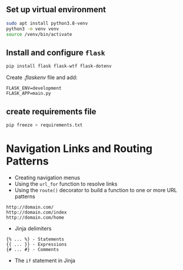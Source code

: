 

## Set up virtual environment
```Bash
sudo apt install python3.8-venv
python3 -m venv venv
source /venv/bin/activate
```
## Install and configure `flask`
```Bash
pip install flask flask-wtf flask-dotenv
```

Create _.flaskenv_ file and add:

  ```
  FLASK_ENV=development
  FLASK_APP=main.py
  ```

## create requirements file
```Bash
pip freeze > requirements.txt
```


# Navigation Links and Routing Patterns
- Creating navigation menus
- Using the `url_for` function to resolve links
- Using the `route()` decorator to build a function to one or more URL patterns
```
http://domain.com/
http://domain.com/index
http://domain.com/home
```

- Jinja delimiters
```
{% ... %} - Statements
{{ ... }} - Expressions
{# ... #} - Comments
```
- The `if` statement in Jinja
